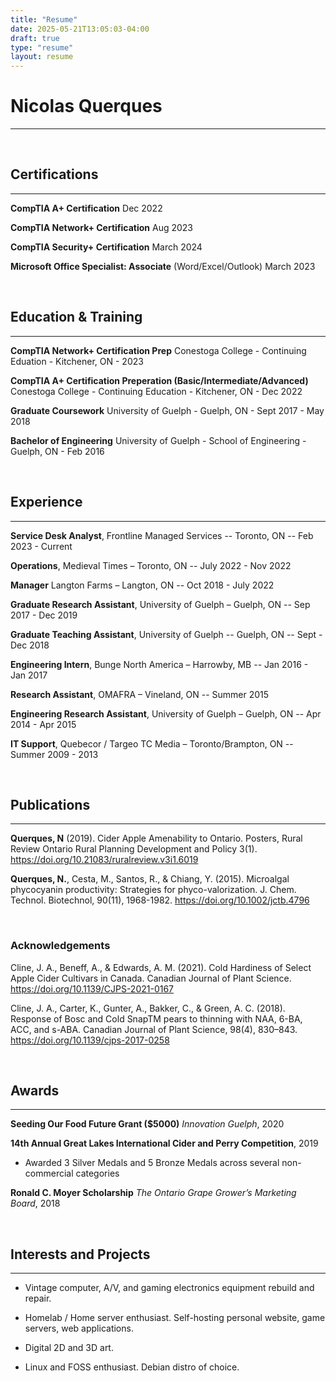 ```yaml
---
title: "Resume"
date: 2025-05-21T13:05:03-04:00
draft: true
type: "resume"
layout: resume
---
```

# Nicolas Querques
---
&nbsp;

## Certifications
---
**CompTIA A+ Certification** Dec 2022

**CompTIA Network+ Certification** Aug 2023

**CompTIA Security+ Certification** March 2024

**Microsoft Office Specialist: Associate** (Word/Excel/Outlook) March 2023  

&nbsp;

## Education & Training
---

**CompTIA Network+ Certification Prep** Conestoga College - Continuing Eduation - Kitchener, ON - 2023

**CompTIA A+ Certification Preperation (Basic/Intermediate/Advanced)** Conestoga College - Continuing Education - Kitchener, ON - Dec 2022

**Graduate Coursework** University of Guelph - Guelph, ON - Sept 2017 - May 2018

**Bachelor of Engineering** University of Guelph - School of Engineering - Guelph, ON - Feb 2016

&nbsp;

## Experience
---

**Service Desk Analyst**, Frontline Managed Services -- Toronto, ON -- Feb 2023 - Current

**Operations**, Medieval Times – Toronto, ON -- July 2022 - Nov 2022

**Manager** Langton Farms – Langton, ON -- Oct 2018 - July 2022

**Graduate Research Assistant**, University of Guelph – Guelph, ON  -- Sep  2017 - Dec 2019

**Graduate Teaching Assistant**, University of Guelph -- Guelph, ON -- Sept - Dec 2018

**Engineering Intern**, Bunge North America – Harrowby, MB -- Jan 2016 - Jan 2017

**Research Assistant**, OMAFRA – Vineland, ON -- Summer 2015

**Engineering Research Assistant**, University of Guelph – Guelph, ON -- Apr  2014 - Apr 2015

**IT Support**, Quebecor / Targeo TC Media – Toronto/Brampton, ON -- Summer 2009 - 2013

&nbsp;

## Publications
---

**Querques, N** (2019). Cider Apple Amenability to Ontario. Posters, Rural Review Ontario Rural Planning Development and Policy 3(1). https://doi.org/10.21083/ruralreview.v3i1.6019

**Querques, N.**, Cesta, M., Santos, R., & Chiang, Y. (2015). Microalgal phycocyanin productivity: Strategies for phyco-valorization. J. Chem. Technol. Biotechnol, 90(11), 1968-1982. https://doi.org/10.1002/jctb.4796

&nbsp;

### Acknowledgements

Cline, J. A., Beneff, A., & Edwards, A. M. (2021). Cold Hardiness of Select Apple Cider Cultivars in Canada. Canadian Journal of Plant Science. https://doi.org/10.1139/CJPS-2021-0167

Cline, J. A., Carter, K., Gunter, A., Bakker, C., & Green, A. C. (2018). Response of Bosc and Cold SnapTM pears to thinning with NAA, 6-BA, ACC, and s-ABA. Canadian Journal of Plant Science, 98(4), 830–843. https://doi.org/10.1139/cjps-2017-0258


&nbsp;

## Awards
---

**Seeding Our Food Future Grant ($5000)**  *Innovation Guelph*,  2020

**14th Annual Great Lakes International Cider and Perry Competition**,  2019
- Awarded 3 Silver Medals and 5 Bronze Medals across several non-commercial categories
    
**Ronald C. Moyer Scholarship**  *The Ontario Grape Grower’s Marketing Board*,  2018

&nbsp;

## Interests and Projects
---

-   Vintage computer, A/V, and gaming electronics equipment rebuild and repair.
    
-   Homelab / Home server enthusiast. Self-hosting personal website, game servers, web applications.

- Digital 2D and 3D art.
    
-   Linux and FOSS enthusiast. Debian distro of choice.
